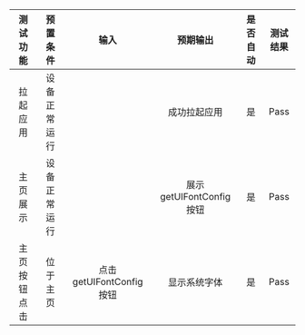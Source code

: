 | 测试功能    | 预置条件         |          输入           |         预期输出          | 是否自动 | 测试结果 |
|:-------:|:------------:|:---------------------:|:---------------------:|:----:|:----:|
| 拉起应用 |    设备正常运行      |                       |        成功拉起应用         | 是    | Pass |
| 主页展示 |    设备正常运行      |                       | 展示 getUIFontConfig 按钮 | 是    | Pass |
| 主页按钮点击 |  位于主页        | 点击 getUIFontConfig 按钮 |        显示系统字体         | 是    | Pass |
